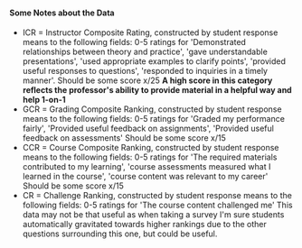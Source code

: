 #### Some Notes about the Data
- ICR = Instructor Composite Rating, constructed by student response means to the following fields: 0-5 ratings for 'Demonstrated relationships between theory and practice', 'gave understandable presentations', 'used appropriate examples to clarify points', 'provided useful responses to questions', 'responded to inquiries in a timely manner'. Should be some score x/25 **A high score in this category reflects the professor's ability to provide material in a helpful way and help 1-on-1**
- GCR = Grading Composite Ranking, constructed by student response means to the following fields: 0-5 ratings for 'Graded my performance fairly', 'Provided useful feedback on assignments', 'Provided useful feedback on assessments' Should be some score x/15
- CCR = Course Composite Ranking, constructed by student response means to the following fields: 0-5 ratings for 'The required materials contributed to my learning', 'course assessments measured what I learned in the course', 'course content was relevant to my career' Should be some score x/15
- CR = Challenge Ranking, constructed by student response means to the following fields: 0-5 ratings for 'The course content challenged me' This data may not be that useful as when taking a survey I'm sure students automatically gravitated towards higher rankings due to the other questions surrounding this one, but could be useful.